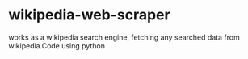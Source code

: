 # wikipedia-web-scraper
works as a wikipedia search engine, fetching any searched data from wikipedia.Code using python
